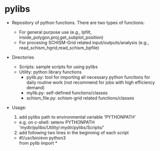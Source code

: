 # pylibs
* Repository of python functions. There are two types of functions: <br>
  *  For general purpose use (e.g., lpfilt, inside_polygon,proj,get_subplot_position) <br>
  *  For procesing SCHISM-Grid related input/outputs/analysis (e.g., read_schism_hgrid,read_schism_bpfile) <br>

* Directories  <br>
  * Scripts: sample scripts for using pylibs <br>
  * Utility: python library functions <br>
    * pylib.py: tool for importing all necessary python funcitons for daily routine work (not recommend for jobs with high efficiency demand) <br>
    * mylib.py: self-defined functions/classes  
    * schism_file.py: schism-grid related functions/classes

* Usage: <br>
  1. add pylibs path to environmental variable 'PYTHONPATH' 
    * e.g. on c-shell: setenv PYTHONPATH 'mydir/pylibs/Utility/:mydir/pylibs/Scripts/'
  2. add following two lines in the beginning of each script 
    * #!/usr/bin/evn python3 <br> from pylib import *  <br>


